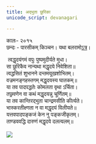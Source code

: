 ```yaml
---
title: अद्भुता छुरिका
unicode_script: devanagari

---
```


  
कालः\- २०१५  
छन्दः \- पारसीकम् किञ्चन। यथा बलरामो[ऽत्र](https://balramshukla.wordpress.com/2015/02/27/%E0%A4%B5%E0%A5%80%E0%A4%A4%E0%A4%97%E0%A5%81%E0%A4%A3%E0%A4%BE%E0%A4%B8%E0%A5%8D%E0%A4%A4%E0%A4%BF-%E0%A4%B5%E0%A4%BE%E0%A4%B0%E0%A5%81%E0%A4%A3%E0%A5%80-%E0%A4%9C%E0%A4%BF%E0%A4%97%E0%A4%B0/)।   
    
 त्वद्धृदयंगमं वपुः पुष्पमुदीर्यते मुधा।  
सा छुरिकैव नान्यथा मद्धृदये निवेशिता॥    
त्वद्धसितं शुभानने दन्तमयूखशोभितम्।  
वज्रमनङ्गहस्तगम् मद्धृदयस्य घातकम्॥  
या तव पादपद्धतेः कोमलता वृथा ऽर्चिता।  
तछ्रवणेन वा कथं मद्धृदयन्नु चूर्णितम्॥  
या तव कान्तिरद्भुता चान्द्रमसीति कीर्त्यते।  
भास्करतीक्ष्णता न वा मद्धृदयं विलीयते॥  
यत्तवपादपङ्कजं केन नु पङ्कजीकृतम्।  
ताण्डववद्धि दारुणं मद्धृदये दलत्यलम्॥  
   
[![](http://i.imgur.com/82rroKj.jpg)](http://i.imgur.com/82rroKj.jpg)  
